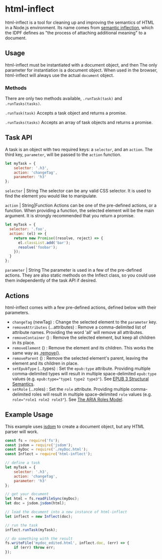 # html-inflect
html-inflect is a tool for cleaning up and improving the semantics of HTML in a Node.js environment. Its name comes from [semantic inflection](http://www.idpf.org/epub/301/spec/epub-contentdocs.html#sec-xhtml-semantic-inflection), which the IDPF defines as "the process of attaching additional meaning" to a document.

## Usage
html-inflect must be instantiated with a document object, and then The only parameter for instantiation is a document object. When used in the browser, html-inflect will always use the actual `document` object.

### Methods
There are only two methods available, `.runTask(task)` and `.runTasks(tasks)`.

`.runTask(task)`
Accepts a task object and returns a promise.

`.runTasks(tasks)`
Accepts an array of task objects and returns a promise.

## Task API
A task is an object with two required keys: a `selector`, and an `action`. The third key, `parameter`, will be passed to the `action` function.
```javascript
let myTask = {
    selector: '.h3',
    action: 'changeTag',
    parameter: 'h3'
};
```
`selector` | String
The selector can be any valid CSS selector. It is used to find the element you would like to manipulate.

`action` | String|Function
Actions can be one of the pre-defined actions, or a function. When providing a function, the selected element will be the main argument. It is strongly recommended that you return a promise.
```javascript
let myTask = {
  selector: '.foo',
  action: (el) => {
    return new Promise((resolve, reject) => {
      el.classList.add('bar');
      resolve('foobar');
    });
  }
};
```

`parameter` | String
The parameter is used in a few of the pre-defined actions. They are also static methods on the Inflect class, so you could use them independently of the task API if desired.

## Actions
html-inflect comes with a few pre-defined actions, defined below with their parameters.

* `changeTag` (newTag) : Change the selected element to the `parameter` key.
* `removeAttributes` (...attributes) : Remove a comma-delimited list of attribute names. Providing the word 'all' will remove all attributes.
* `removeContainer` () : Remove the selected element, but keep all children in its place.
* `removeElement` () : Remove the element and its children. This works the same way as [.remove()](https://developer.mozilla.org/en-US/docs/Web/API/ChildNode/remove).
* `removeParent` () : Remove the selected element's parent, leaving the element and its children in place.
* `setEpubType` (...types) : Set the `epub:type` attribute. Providing multiple comma-delimited types will result in multiple space-delimited `epub:type` values (e.g. `epub:type="type1 type2 type3"`). See [EPUB 3 Structural Semantics](https://idpf.github.io/epub-vocabs/structure/).
* `setRole` (...roles) : Set the `role` attribute. Providing multiple comma-delimited roles will result in multiple space-delimited `role` values (e.g. `role="role1 role2 role3"`). See [The ARIA Roles Model](https://www.w3.org/TR/wai-aria/roles).

## Example Usage
This example uses [jsdom](https://github.com/tmpvar/jsdom) to create a document object, but any HTML parser will work.
```javascript
const fs = require('fs');
const jsdom = require('jsdom');
const myDoc = require('./myDoc.html');
const Inflect = require('html-inflect');

// define a task
let myTask = {
    selector: '.h3',
    action: 'changeTag',
    parameter: 'h3'
};

// get your document
let html = fs.readFileSync(myDoc);
let doc = jsdom.jsdom(html);

// load the document into a new instance of html-inflect
let inflect = new Inflect(doc);

// run the task
inflect.runTask(myTask);

// do something with the result
fs.writeFile('mydoc_edited.html', inflect.doc, (err) => {
    if (err) throw err;
});
```
